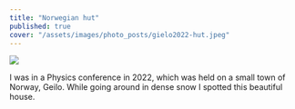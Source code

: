 ```yaml
---
title: "Norwegian hut"
published: true
cover: "/assets/images/photo_posts/gielo2022-hut.jpeg"
---
```


<div class="blog-posts">
    <img src="{{ cover }}" >
</div>

I was in a Physics conference in 2022, which was held on a small town of Norway, Geilo. While going around in dense snow I spotted this beautiful house.